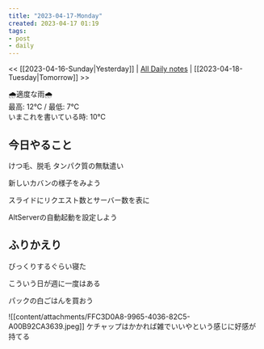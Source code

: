 ```yaml
---
title: "2023-04-17-Monday"
created: 2023-04-17 01:19
tags:
- post
- daily
---
```


<< [[2023-04-16-Sunday|Yesterday]] | [All Daily notes](/tags/daily) | [[2023-04-18-Tuesday|Tomorrow]] >>

🌧️適度な雨🌧️  
最高: 12℃ / 最低: 7℃  
いまこれを書いている時: 10℃

## 今日やること

けつ毛、脱毛
タンパク質の無駄遣い

新しいカバンの様子をみよう

スライドにリクエスト数とサーバー数を表に

AltServerの自動起動を設定しよう

## ふりかえり

びっくりするぐらい寝た

こういう日が週に一度はある

パックの白ごはんを買おう

![[content/attachments/FFC3D0A8-9965-4036-82C5-A00B92CA3639.jpeg]]
ケチャップはかかれば雑でいいやという感じに好感が持てる